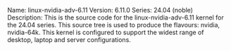 Name:    linux-nvidia-adv-6.11
Version: 6.11.0
Series:  24.04 (noble)
Description:
    This is the source code for the linux-nvidia-adv-6.11 kernel for the 24.04 series. This
    source tree is used to produce the flavours: nvidia, nvidia-64k.
    This kernel is configured to support the widest range of desktop, laptop and
    server configurations.
